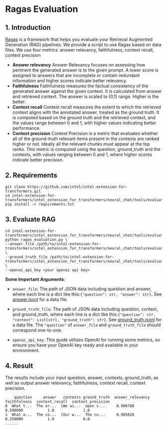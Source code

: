 # Ragas Evaluation

## 1. Introduction
[Ragas](https://github.com/explodinggradients/ragas) is a framework that helps you evaluate your Retrieval Augmented Generation (RAG) pipelines. We provide a script to use Ragas based on data files. We use four metrics: answer relevancy, faithfulness, context recall, context precision
* **Answer relevancy**
Answer Relevancy focuses on assessing how pertinent the generated answer is to the given prompt. A lower score is assigned to answers that are incomplete or contain redundant information and higher scores indicate better relevancy.
* **Faithfulness**
Faithfulness measures the factual consistency of the generated answer against the given context. It is calculated from answer and retrieved context. The answer is scaled to (0,1) range. Higher is the better.
* **Context recall**
Context recall measures the extent to which the retrieved context aligns with the annotated answer, treated as the ground truth. It is computed based on the ground truth and the retrieved context, and the values range between 0 and 1, with higher values indicating better performance.
* **Context precision**
Context Precision is a metric that evaluates whether all of the ground-truth relevant items present in the contexts are ranked higher or not. Ideally all the relevant chunks must appear at the top ranks. This metric is computed using the question, ground_truth and the contexts, with values ranging between 0 and 1, where higher scores indicate better precision.

## 2. Requirements
```
git clone https://github.com/intel/intel-extension-for-transformers.git
cd intel-extension-for-transformers/intel_extension_for_transformers/neural_chat/tools/evaluation/framework
pip install -r requirements.txt
```

## 3. Evaluate RAG
```
cd intel-extension-for-transformers/intel_extension_for_transformers/neural_chat/tools/evaluation/framework
python ragas_evaluation.py \
--answer_file /path/to/intel-extension-for-transformers/intel_extension_for_transformers/neural_chat/tools/evaluation/data_augmentation/answer.jsonl \
--ground_truth_file /path/to/intel-extension-for-transformers/intel_extension_for_transformers/neural_chat/tools/evaluation/data_augmentation/ground_truth.jsonl \
--openai_api_key <your openai api key>
```

**Some Important Arguments**:
- `answer_file`: The path of JSON data including question and answer, where each line is a dict like this:```{"question": str, "answer": str}```. See [answer.jsonl](https://github.com/intel/intel-extension-for-transformers/blob/master/intel_extension_for_transformers/neural_chat/tools/evaluation/data_augmentation/answer.jsonl) for a data file.

- `ground_truth_file`: The path of JSON data including question, context, and ground_truth, where each line is a dict like this:```{"question": str, "context": List[str], "ground_truth": str}```. See [ground_truth.jsonl](https://github.com/intel/intel-extension-for-transformers/blob/master/intel_extension_for_transformers/neural_chat/tools/evaluation/data_augmentation/ground_truth.jsonl) for a data file. The `"question"` of `answer_file` and `ground_truth_file` should correspond one-to-one.

- `openai_api_key`: This guide utilizes OpenAI for running some metrics, so ensure you have your OpenAI key ready and available in your environment.

## 4. Result
The results include your input question, answer, contexts, ground_truth, as well as output answer relevancy, faithfulness, context recall, context precision.
```
    question     answer   contexts ground_truth  answer_relevancy  faithfulness  context_recall  context_precision
0  What t...  The or...  [We ai...  open s...     0.900788          0.500000           1.0             1.0
1  What a...  The co...  [Our w...  The co...     0.985826          0.250000           1.0             0.0
......
```
